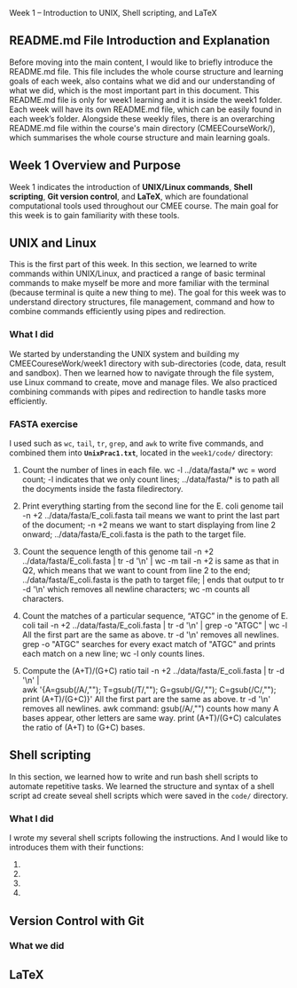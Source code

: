 Week 1 – Introduction to UNIX, Shell scripting, and LaTeX
## README.md File Introduction and Explanation
Before moving into the main content, I would like to briefly introduce the README.md file. This file includes the whole course structure and learning goals of each week, also contains what we did and our understanding of what we did, which is the most important part in this document. 
This README.md file is only for week1 learning and it is inside the week1 folder. Each week will have its own README.md file, which can be easily found in each week’s folder. Alongside these weekly files, there is an overarching README.md file within the course's main directory (CMEECourseWork/), which summarises the whole course structure and main learning goals.

## Week 1 Overview and Purpose
Week 1 indicates the introduction of **UNIX/Linux commands**, **Shell scripting**, **Git version control**, and **LaTeX**, which are foundational computational tools used throughout our CMEE course. The main goal for this week is to gain familiarity with these tools.

##  UNIX and Linux
This is the first part of this week. In this section, we learned to write commands within UNIX/Linux,  and practiced a range of basic terminal commands to make myself be more and more familiar with the terminal (because terminal is quite a new thing to me). The goal for this week was to understand directory structures, file management, command and how to combine commands efficiently using pipes and redirection.

### What I did
We started by understanding the UNIX system and building my CMEECoureseWork/week1 directory with sub-directories (code, data, result and sandbox). Then we learned how to navigate through the file system, use Linux command to create, move and manage files. We also practiced combining commands with pipes and redirection to handle tasks more efficiently.

### FASTA exercise
I used such as `wc`, `tail`, `tr`, `grep`, and `awk` to write five commands, and combined them into **`UnixPrac1.txt`**, located in the `week1/code/` directory:

1. Count the number of lines in each file. 
wc -l ../data/fasta/*
wc =  word count; -l indicates that we only count lines; ../data/fasta/* is to path all the docyments inside the fasta filedirectory. 

2. Print everything starting from the second line for the E. coli genome
tail -n +2 ../data/fasta/E_coli.fasta
tail means we want to print the last part of the document; -n +2 means we want to start displaying from line 2 onward; ../data/fasta/E_coli.fasta is the path to the target file.

3. Count the sequence length of this genome
tail -n +2 ../data/fasta/E_coli.fasta | tr -d '\n' | wc -m
tail -n +2 is same as that in Q2, which means that we want to count from line 2 to the end; ../data/fasta/E_coli.fasta is the path to target file; | ends that output to tr -d '\n' which removes all newline characters; wc -m counts all characters.

4. Count the matches of a particular sequence, “ATGC” in the genome of E. coli
tail -n +2 ../data/fasta/E_coli.fasta | tr -d '\n' | grep -o "ATGC" | wc -l
All the first part are the same as above. tr -d '\n' removes all newlines. grep -o "ATGC" searches for every exact match of "ATGC" and prints each match on a new line; wc -l only counts lines.


5. Compute the (A+T)/(G+C) ratio
tail -n +2 ../data/fasta/E_coli.fasta | tr -d '\n' | \
awk '{A=gsub(/A/,""); T=gsub(/T/,""); G=gsub(/G/,""); C=gsub(/C/,""); print (A+T)/(G+C)}'
All the first part are the same as above. tr -d '\n' removes all newlines. awk command: gsub(/A/,"") counts how many A bases appear, other letters are same way. print (A+T)/(G+C) calculates the ratio of (A+T) to (G+C) bases.

## Shell scripting
In this section, we learned how to write and run bash shell scripts to automate repetitive tasks. We learned the structure and syntax of a shell script ad create seveal shell scripts which were saved in the `code/` directory.

### What I did
I wrote my several shell scripts following the instructions. And I would like to introduces them with their functions:

1. 

2. 

3. 

4. 
 

## Version Control with Git

### What we did

## LaTeX

### 

